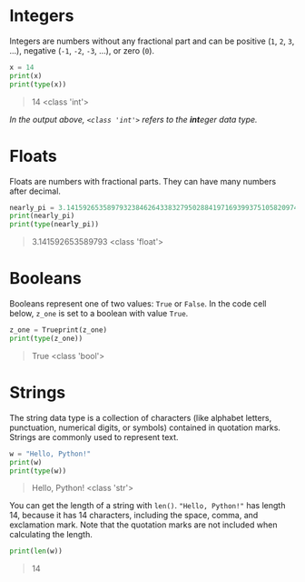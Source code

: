 # **Integers**

Integers are numbers without any fractional part and can be positive (`1`, `2`, `3`, ...), negative (`-1`, `-2`, `-3`, ...), or zero (`0`).

```python
x = 14
print(x)
print(type(x))
```

> 14
<class 'int'>
> 

*In the output above, `<class 'int'>` refers to the **int**eger data type.*

# **Floats**

Floats are numbers with fractional parts. They can have many numbers after decimal.

```python
nearly_pi = 3.141592653589793238462643383279502884197169399375105820974944
print(nearly_pi)
print(type(nearly_pi))
```

> 3.141592653589793
<class 'float'>
> 

# **Booleans**

Booleans represent one of two values: `True` or `False`. In the code cell below, `z_one` is set to a boolean with value `True`.

```python
z_one = Trueprint(z_one)
print(type(z_one))
```

> True
<class 'bool'>
> 

# **Strings**

The string data type is a collection of characters (like alphabet letters, punctuation, numerical digits, or symbols) contained in quotation marks. Strings are commonly used to represent text.

```python
w = "Hello, Python!"
print(w)
print(type(w))
```

> Hello, Python!
<class 'str'>
> 

You can get the length of a string with `len()`. `"Hello, Python!"` has length 14, because it has 14 characters, including the space, comma, and exclamation mark. Note that the quotation marks are not included when calculating the length.

```python
print(len(w))
```

> 14
>
